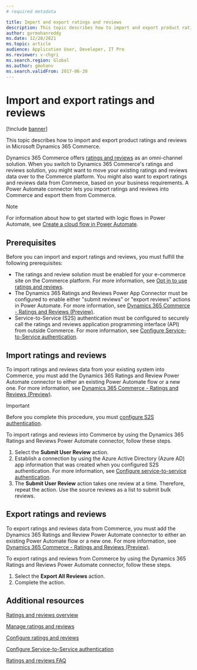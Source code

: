 ```yaml
---
# required metadata

title: Import and export ratings and reviews
description: This topic describes how to import and export product ratings and reviews in Microsoft Dynamics 365 Commerce.
author: gvrmohanreddy
ms.date: 12/28/2021
ms.topic: article
audience: Application User, Developer, IT Pro
ms.reviewer: v-chgri
ms.search.region: Global
ms.author: gmohanv
ms.search.validFrom: 2017-06-20
---
```


# Import and export ratings and reviews

[!include [banner](includes/banner.md)]

This topic describes how to import and export product ratings and reviews in Microsoft Dynamics 365 Commerce.

Dynamics 365 Commerce offers [ratings and reviews](ratings-reviews-overview.md) as an omni-channel solution. When you switch to Dynamics 365 Commerce's ratings and reviews solution, you might want to move your existing ratings and reviews data over to the Commerce platform. You might also want to export ratings and reviews data from Commerce, based on your business requirements. A Power Automate connector lets you import ratings and reviews into Commerce and export them from Commerce.

> [!NOTE]
> For information about how to get started with logic flows in Power Automate, see [Create a cloud flow in Power Automate](/power-automate/get-started-logic-flow).

## Prerequisites

Before you can import and export ratings and reviews, you must fulfill the following prerequisites:

- The ratings and review solution must be enabled for your e-commerce site on the Commerce platform. For more information, see [Opt in to use ratings and reviews](opt-in-ratings-reviews.md).
- The Dynamics 365 Ratings and Reviews Power App Connector must be configured to enable either "submit reviews" or "export reviews" actions in Power Automate. For more information, see [Dynamics 365 Commerce - Ratings and Reviews (Preview)](/connectors/dynamics365ratingsre/).
- Service-to-Service (S2S) authentication must be configured to securely call the ratings and reviews application programming interface (API) from outside Commerce. For more information, see [Configure Service-to-Service authentication](service-to-service-auth.md).

## Import ratings and reviews

To import ratings and reviews data from your existing system into Commerce, you must add the Dynamics 365 Ratings and Review Power Automate connector to either an existing Power Automate flow or a new one. For more information, see [Dynamics 365 Commerce - Ratings and Reviews (Preview)](/connectors/dynamics365ratingsre/).

> [!IMPORTANT]
> Before you complete this procedure, you must [configure S2S authentication](service-to-service-auth.md).

To import ratings and reviews into Commerce by using the Dynamics 365 Ratings and Reviews Power Automate connector, follow these steps.

1. Select the **Submit User Review** action.
1. Establish a connection by using the Azure Active Directory (Azure AD) app information that was created when you configured S2S authentication. For more information, see [Configure service-to-service authentication](service-to-service-auth.md).
1. The **Submit User Review** action takes one review at a time. Therefore, repeat the action. Use the source reviews as a list to submit bulk reviews.
	
## Export ratings and reviews

To export ratings and reviews data from Commerce, you must add the Dynamics 365 Ratings and Review Power Automate connector to either an existing Power Automate flow or a new one. For more information, see [Dynamics 365 Commerce - Ratings and Reviews (Preview)](/connectors/dynamics365ratingsre/).

To export ratings and reviews from Commerce by using the Dynamics 365 Ratings and Reviews Power Automate connector, follow these steps.

1. Select the **Export All Reviews** action.
1. Complete the action. 

## Additional resources

[Ratings and reviews overview](ratings-reviews-overview.md)

[Manage ratings and reviews](manage-reviews.md)

[Configure ratings and reviews](configure-ratings-reviews.md)

[Configure Service-to-Service authentication](service-to-service-auth.md)

[Ratings and reviews FAQ](ratings-reviews-faq.md)
